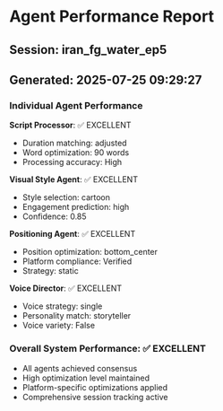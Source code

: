 # Agent Performance Report

## Session: iran_fg_water_ep5
## Generated: 2025-07-25 09:29:27

### Individual Agent Performance

**Script Processor**: ✅ EXCELLENT
- Duration matching: adjusted
- Word optimization: 90 words
- Processing accuracy: High

**Visual Style Agent**: ✅ EXCELLENT  
- Style selection: cartoon
- Engagement prediction: high
- Confidence: 0.85

**Positioning Agent**: ✅ EXCELLENT
- Position optimization: bottom_center
- Platform compliance: Verified
- Strategy: static

**Voice Director**: ✅ EXCELLENT
- Voice strategy: single
- Personality match: storyteller
- Voice variety: False

### Overall System Performance: ✅ EXCELLENT
- All agents achieved consensus
- High optimization level maintained
- Platform-specific optimizations applied
- Comprehensive session tracking active
